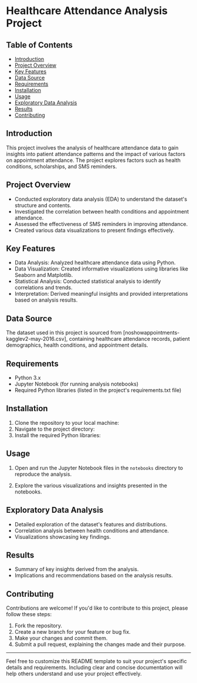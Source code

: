 # Healthcare Attendance Analysis Project

## Table of Contents
- [Introduction](#introduction)
- [Project Overview](#project-overview)
- [Key Features](#key-features)
- [Data Source](#data-source)
- [Requirements](#requirements)
- [Installation](#installation)
- [Usage](#usage)
- [Exploratory Data Analysis](#exploratory-data-analysis)
- [Results](#results)
- [Contributing](#contributing)


## Introduction
This project involves the analysis of healthcare attendance data to gain insights into patient attendance patterns and the impact of various factors on appointment attendance. The project explores factors such as health conditions, scholarships, and SMS reminders.

## Project Overview
- Conducted exploratory data analysis (EDA) to understand the dataset's structure and contents.
- Investigated the correlation between health conditions and appointment attendance.
- Assessed the effectiveness of SMS reminders in improving attendance.
- Created various data visualizations to present findings effectively.

## Key Features
- Data Analysis: Analyzed healthcare attendance data using Python.
- Data Visualization: Created informative visualizations using libraries like Seaborn and Matplotlib.
- Statistical Analysis: Conducted statistical analysis to identify correlations and trends.
- Interpretation: Derived meaningful insights and provided interpretations based on analysis results.

## Data Source
The dataset used in this project is sourced from [noshowappointments-kagglev2-may-2016.csv], containing healthcare attendance records, patient demographics, health conditions, and appointment details.

## Requirements
- Python 3.x
- Jupyter Notebook (for running analysis notebooks)
- Required Python libraries (listed in the project's requirements.txt file)

## Installation
1. Clone the repository to your local machine:
2. Navigate to the project directory:
3. Install the required Python libraries:


## Usage
1. Open and run the Jupyter Notebook files in the `notebooks` directory to reproduce the analysis.

2. Explore the various visualizations and insights presented in the notebooks.

## Exploratory Data Analysis
- Detailed exploration of the dataset's features and distributions.
- Correlation analysis between health conditions and attendance.
- Visualizations showcasing key findings.

## Results
- Summary of key insights derived from the analysis.
- Implications and recommendations based on the analysis results.

## Contributing
Contributions are welcome! If you'd like to contribute to this project, please follow these steps:
1. Fork the repository.
2. Create a new branch for your feature or bug fix.
3. Make your changes and commit them.
4. Submit a pull request, explaining the changes made and their purpose.



---
Feel free to customize this README template to suit your project's specific details and requirements. Including clear and concise documentation will help others understand and use your project effectively.






